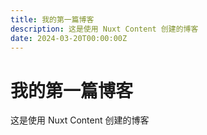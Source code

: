 ```yaml
---
title: 我的第一篇博客
description: 这是使用 Nuxt Content 创建的博客
date: 2024-03-20T00:00:00Z
---
```


# 我的第一篇博客

这是使用 Nuxt Content 创建的博客
